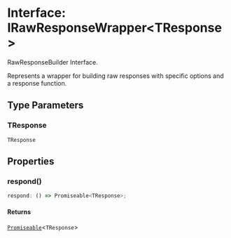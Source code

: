 # Interface: IRawResponseWrapper\<TResponse\>

RawResponseBuilder Interface.

Represents a wrapper for building raw responses with specific options and a response function.

## Type Parameters

### TResponse

`TResponse`

## Properties

### respond()

```ts
respond: () => Promiseable<TResponse>;
```

#### Returns

[`Promiseable`](../type-aliases/Promiseable.md)\<`TResponse`\>
